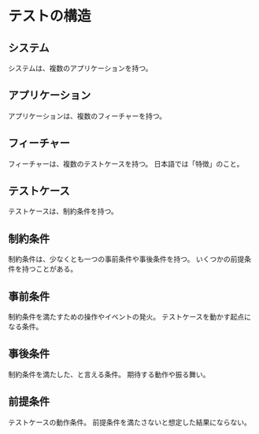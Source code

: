 # テストの構造

## システム

システムは、複数のアプリケーションを持つ。

## アプリケーション

アプリケーションは、複数のフィーチャーを持つ。

## フィーチャー

フィーチャーは、複数のテストケースを持つ。
日本語では「特徴」のこと。

## テストケース

テストケースは、制約条件を持つ。

## 制約条件

制約条件は、少なくとも一つの事前条件や事後条件を持つ。
いくつかの前提条件を持つことがある。

## 事前条件

制約条件を満たすための操作やイベントの発火。
テストケースを動かす起点になる条件。

## 事後条件

制約条件を満たした、と言える条件。
期待する動作や振る舞い。

## 前提条件

テストケースの動作条件。
前提条件を満たさないと想定した結果にならない。
